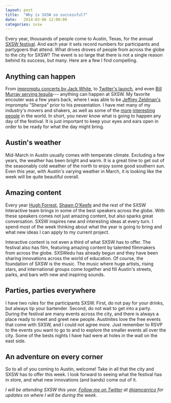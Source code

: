 ```yaml
---
layout: post
title:  "Why is SXSW so successful?"
date:   2014-03-06 12:00:00
categories: sxsw
---
```


Every year, thousands of people come to Austin, Texas, for the annual [SXSW festival](http://sxsw.com/). And each year it sets record numbers for participants and partygoers that attend. What drives droves of people from across the globe to the city for SXSW? The event is so large that there is not a single reason behind its success, but many. Here are a few I find compelling.

<!--more-->

## Anything can happen

From [impromptu concerts by Jack White](http://www.youtube.com/watch?v=Mx7yky2C9Gk), to [Twitter's launch](http://laughingsquid.com/twitter-wins-sxsw-web-award/), and even [Bill Murray serving tequila](http://www.youtube.com/watch?v=fwwEGjGbxXM)--- anything can happen at SXSW. My favorite encouter was a few years back, where I was able to be [Jeffrey Zeldman's](http://www.zeldman.com/) impromptu "Sherpa" prior to his presentation. I have met many of my industry's movers and shakers, as well as some of the [more](http://ronenv.com/) [interesting](http://en.wikipedia.org/wiki/Vermin_Supreme) [people](https://twitter.com/timoreilly) in the world. In short, you never know what is going to happen any day of the festival. It is just important to keep your eyes and ears open in order to be ready for what the day might bring.

## Austin's weather

Mid-March in Austin usually comes with temperate climate. Excluding a few years, the weather has been bright and warm. It is a great time to get out of the seasonably cold weather of the north to enjoy some good southern sun. Even this year, with Austin's varying weather in March, it is looking like the week will be quite beautiful overall.

## Amazing content

Every year [Hugh Forrest](https://twitter.com/Hugh_W_Forrest), [Shawn O'Keefe](https://twitter.com/shawnokeefe) and the rest of the SXSW Interactive team brings in some of the best speakers across the globe. With these speakers comes not just amazing content, but also sparks great conversation. SXSW inspires new and interesting ideas at every turn. I spend most of the week thinking about what the year is going to bring and what new ideas I can apply to my current project.

Interactive content is not even a third of what SXSW has to offer. The festival also has film, featuring amazing content by talented filmmakers from across the globe. SXSWedu has already begun and they have been sharing innovations across the world of education. Of course, the foundation of SXSW is the music. The music where huge artists, rising stars, and international groups come together and fill Austin's streets, parks, and bars with new and inspiring sounds.

## Parties, parties everywhere

I have two rules for the participants SXSW. First, do not pay for your drinks, but always tip your bartender. Second, do not wait to get into a party. During the festival are many events across the city, and there is always a place ready to meet and greet new people. Austinites love the free events that come with SXSW, and I could not agree more. Just remember to RSVP to the events you want to go to and to explore the smaller events all over the city. Some of the bests nights I have had were at holes in the wall on the east side.

## An adventure on every corner

So to all of you coming to Austin, welcome! Take in all that the city and SXSW has to offer this week. I look forward to seeing what the festival has in store, and what new innovations (and bands) come out of it.

*I will be attending SXSW this year. <a href="https://twitter.com/intent/user?user_id=940528772" class="twitter" target="_blank">Follow me on Twitter</a> at [@iamcarrico](https://twitter.com/iamcarrico) for updates on where I will be during the week.*
